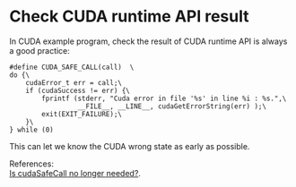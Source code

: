 # Check CUDA runtime API result

In CUDA example program, check the result of CUDA runtime API is always a good practice:  

	#define CUDA_SAFE_CALL(call)  \                                             
	do {\                                                                  
	    cudaError_t err = call;\                                           
	    if (cudaSuccess != err) {\                                         
	        fprintf (stderr, "Cuda error in file '%s' in line %i : %s.",\ 
	                 __FILE__, __LINE__, cudaGetErrorString(err) );\       
	        exit(EXIT_FAILURE);\                                          
	    }\                                                                
	} while (0)

This can let we know the CUDA wrong state as early as possible.  

References:  
[Is cudaSafeCall no longer needed?](https://devtalk.nvidia.com/default/topic/525246/is-cudasafecall-no-longer-needed-/). 